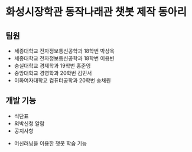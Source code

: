# 화성시장학관 동작나래관 챗봇 제작 동아리

## 팀원
- 세종대학교 전자정보통신공학과 18학번 박상욱
- 세종대학교 전자정보통신공학과 18학번 이용빈
- 숭실대학교 경제학과 19학번 홍준영
- 중앙대학교 경영학과 20학번 김민서
- 이화여자대학교 컴퓨터공학과 20학번 송채원

## 개발 기능
- 식단표
- 외박신청 알람
- 공지사항

+ 머신러닝을 이용한 챗봇 학습 기능
